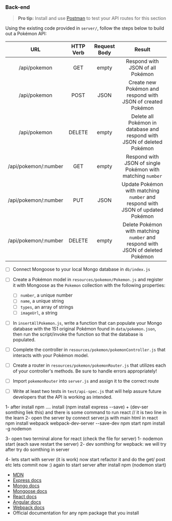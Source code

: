 
### Back-end

> **Pro tip:** Install and use [Postman](https://www.getpostman.com/) to test your API routes for this section

Using the existing code provided in `server/`, follow the steps below to build out a Pokémon API:
   
|      URL             | HTTP Verb | Request Body |                               Result                                           |
|:--------------------:|:---------:|:------------:|:------------------------------------------------------------------------------:|
| /api/pokemon         |    GET    |    empty     |Respond with JSON of all Pokémon                                                |
| /api/pokemon         |    POST   |     JSON     |Create new Pokémon and respond with JSON of created Pokémon                     |
| /api/pokemon         |   DELETE  |    empty     |Delete all Pokémon in database and respond with JSON of deleted Pokémon         |
| /api/pokemon/:number |    GET    |    empty     |Respond with JSON of single Pokémon with matching `number`                      |
| /api/pokemon/:number |    PUT    |     JSON     |Update Pokémon with matching `number` and respond with JSON of updated Pokémon  |
| /api/pokemon/:number |   DELETE  |    empty     |Delete Pokémon with matching `number` and respond with JSON of deleted Pokémon  |


- [ ] Connect Mongoose to your local Mongo database in `db/index.js`
- [ ] Create a Pokémon model in `resources/pokemon/Pokemon.js` and register it with Mongoose as the `Pokemon` collection with the following properties:
  - [ ] `number`, a unique number
  - [ ] `name`, a unique string
  - [ ] `types`, an array of strings
  - [ ] `imageUrl`, a string
- [ ] In `insertAllPokemon.js`, write a function that can populate your Mongo database with the 151 original Pokémon found in `data/pokemon.json`, then run the script/invoke the function so that the database is populated.
- [ ] Complete the controller in `resources/pokemon/pokemonController.js` that interacts with your Pokémon model.
- [ ] Create a router in `resources/pokemon/pokemonRouter.js` that utilizes each of your controller's methods. Be sure to handle errors appropriately!
- [ ] Import `pokemonRouter` into `server.js` and assign it to the correct route
- [ ] Write at least two tests in `test/api-spec.js` that will help assure future developers that the API is working as intended.


1- after install npm ....
   install (npm install express --save) + (dev-ser somthing liek this)
   and there is some command to run react // it is two line in the learn 
2- open the server by connect server.js with main html in react
npm install webpack webpack-dev-server --save-dev
npm start
npm install -g nodemon

3- open two terminal alone for react (check the file for server)
   1- nodemon start (each save restart the server)
   2- dev somthing for wepback: we will try after try do somthing in server


4- lets start with server (it is work) now start refactor it and do the get/ post etc
lets commit now :)
again to start server after install npm (nodemon start)



* [MDN](https://developer.mozilla.org/en-US/)
* [Express docs](https://expressjs.com/)
* [Mongo docs](https://docs.mongodb.com/)
* [Mongoose docs](http://mongoosejs.com/docs/index.html)
* [React docs](https://facebook.github.io/react/docs/getting-started.html)
* [Angular docs](https://docs.angularjs.org/api)
* [Webpack docs](https://webpack.github.io/docs/)
* Official documentation for any npm package that you install
